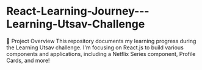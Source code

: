# React-Learning-Journey---Learning-Utsav-Challenge
🚀 Project Overview This repository documents my learning progress during the Learning Utsav challenge. I'm focusing on React.js to build various components and applications, including a Netflix Series component, Profile Cards, and more!
